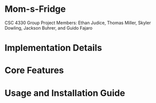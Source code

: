 # Mom-s-Fridge
CSC 4330 Group Project
Members:
Ethan Judice,
Thomas Miller,
Skyler Dowling,
Jackson Buhrer,
and Guido Fajaro


# Implementation Details


# Core Features


# Usage and Installation Guide
